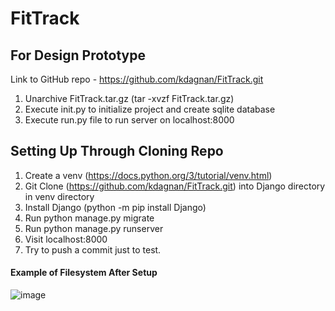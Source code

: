 # FitTrack

## For Design Prototype
Link to GitHub repo - https://github.com/kdagnan/FitTrack.git
1. Unarchive FitTrack.tar.gz (tar -xvzf FitTrack.tar.gz)
2. Execute init.py to initialize project and create sqlite database
3. Execute run.py file to run server on localhost:8000

## Setting Up Through Cloning Repo
1. Create a venv (https://docs.python.org/3/tutorial/venv.html)
2. Git Clone (https://github.com/kdagnan/FitTrack.git) into Django directory in venv directory
3. Install Django (python -m pip install Django)
4. Run python manage.py migrate
5. Run python manage.py runserver
6. Visit localhost:8000
7. Try to push a commit just to test.

#### Example of Filesystem After Setup
![image](https://i.imgur.com/ZMN1sl0.png)
